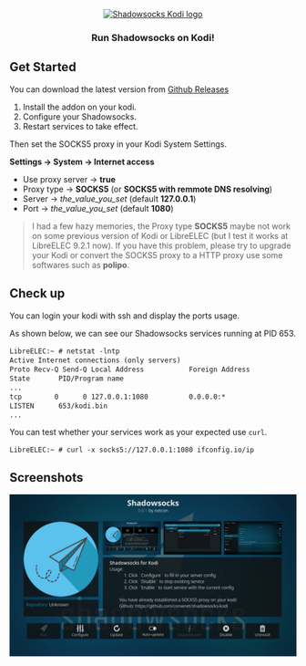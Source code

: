 
<p align="center"><a href="https://vuejs.org" target="_blank" rel="noopener noreferrer"><img width="150" src="https://github.com/conwnet/shadowsocks-kodi/raw/master/resources/icon.png" alt="Shadowsocks Kodi logo"></a></p>


<h3 align="center">
    Run Shadowsocks on Kodi!
</h3>

## Get Started

You can download the latest version from [Github Releases](https://github.com/conwnet/shadowsocks-kodi/releases)

1. Install the addon on your kodi.
2. Configure your Shadowsocks.
3. Restart services to take effect.

Then set the SOCKS5 proxy in your Kodi System Settings.

**Settings -> System -> Internet access**

- Use proxy server -> **true**
- Proxy type -> **SOCKS5** (or **SOCKS5 with remmote DNS resolving**)
- Server -> *the_value_you_set* (default **127.0.0.1**)
- Port -> *the_value_you_set* (default **1080**)

> I had a few hazy memories, the Proxy type **SOCKS5** maybe not work on some previous version of Kodi or LibreELEC (but I test it works at LibreELEC 9.2.1 now). If you have this problem, please try to upgrade your Kodi or convert the SOCKS5 proxy to a HTTP proxy use some softwares such as **polipo**.

## Check up

You can login your kodi with ssh and display the ports usage.

As shown below, we can see our Shadowsocks services running at PID 653.

```
LibreELEC:~ # netstat -lntp
Active Internet connections (only servers)
Proto Recv-Q Send-Q Local Address           Foreign Address         State       PID/Program name
...
tcp        0      0 127.0.0.1:1080          0.0.0.0:*               LISTEN      653/kodi.bin
...
```

You can test whether your services work as your expected use `curl`.

```
LibreELEC:~ # curl -x socks5://127.0.0.1:1080 ifconfig.io/ip
```

## Screenshots

![Shadowsocks kodi](./resources/screenshot-01.png)
